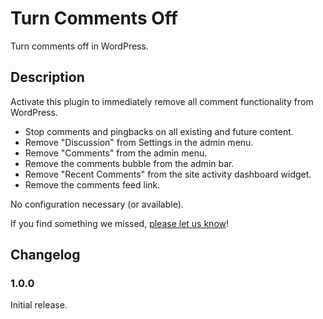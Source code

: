 # Turn Comments Off

Turn comments off in WordPress.

## Description

Activate this plugin to immediately remove all comment functionality from WordPress.

* Stop comments and pingbacks on all existing and future content.
* Remove "Discussion" from Settings in the admin menu.
* Remove "Comments" from the admin menu.
* Remove the comments bubble from the admin bar.
* Remove "Recent Comments" from the site activity dashboard widget.
* Remove the comments feed link.

No configuration necessary (or available).

If you find something we missed, [please let us know](https://github.com/happyprime/turn-comments-off)!

## Changelog

### 1.0.0

Initial release.
